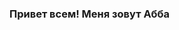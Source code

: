 ### Привет всем! Меня зовут Абба
<!--
**Sn1kel/Sn1kel** is a ✨ _special_ ✨ repository because its `README.md` (this file) appears on your GitHub profile.

Here are some ideas to get you started:

- 🔭 I’m currently working on ...
- 🌱 I’m currently learning ...
- 👯 I’m looking to collaborate on ...
- 🤔 I’m looking for help with ...
- 💬 Ask me about ...
- 📫 How to reach me: ...
- 😄 Pronouns: ...
- ⚡ Fun fact: ...

<img scr="https://yandex.ru/images/search?from=tabbar&img_url=https%3A%2F%2Fthecodebytes.com%2Fwp-content%2Fuploads%2F2021%2F10%2Fcodewars-logo-1.png&lr=11008&pos=0&rpt=simage&text=codewars" href="https://www.codewars.com/">
[![codewars](https://www.codewars.com/users/username/badges/large)](https://www.codewars.com/users/XnikoX)
